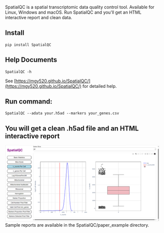 SpatialQC is a spatial transcriptomic data quality control tool. Available for Linux, Windows and macOS. Run SpatialQC and you'll get an HTML interactive report and clean data.
## Install
```
pip install SpatialQC
```
## Help Documents
```
SpatialQC -h
```
See [https://mgy520.github.io/SpatialQC/](https://mgy520.github.io/SpatialQC/) for detailed help.
## Run command:
```
SpatialQC --adata your.h5ad --markers your_genes.csv
```
## You will get a clean .h5ad file and an HTML interactive report
![image](https://github.com/mgy520/SpatialQC/blob/main/SpatialQC/paper_example/report.png)
Sample reports are available in the SpatialQC/paper_example directory.
